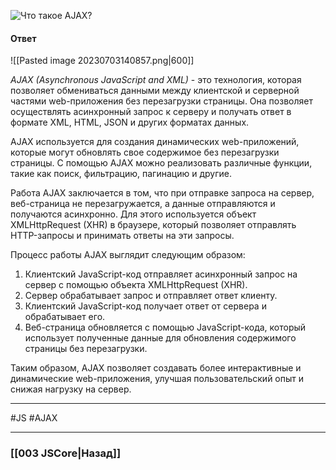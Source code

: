![Что такое AJAX?](https://youtu.be/IooJ3P2VUYs?t=547)

#### Ответ

![[Pasted image 20230703140857.png|600]]

*AJAX (Asynchronous JavaScript and XML)* - это технология, которая позволяет обмениваться данными между клиентской и серверной частями web-приложения без перезагрузки страницы. Она позволяет осуществлять асинхронный запрос к серверу и получать ответ в формате XML, HTML, JSON и других форматах данных.

AJAX используется для создания динамических web-приложений, которые могут обновлять свое содержимое без перезагрузки страницы. С помощью AJAX можно реализовать различные функции, такие как поиск, фильтрацию, пагинацию и другие.

Работа AJAX заключается в том, что при отправке запроса на сервер, веб-страница не перезагружается, а данные отправляются и получаются асинхронно. Для этого используется объект XMLHttpRequest (XHR) в браузере, который позволяет отправлять HTTP-запросы и принимать ответы на эти запросы.

Процесс работы AJAX выглядит следующим образом:
1. Клиентский JavaScript-код отправляет асинхронный запрос на сервер с помощью объекта XMLHttpRequest (XHR).
2. Сервер обрабатывает запрос и отправляет ответ клиенту.
3. Клиентский JavaScript-код получает ответ от сервера и обрабатывает его.
4. Веб-страница обновляется с помощью JavaScript-кода, который использует полученные данные для обновления содержимого страницы без перезагрузки.

Таким образом, AJAX позволяет создавать более интерактивные и динамические web-приложения, улучшая пользовательский опыт и снижая нагрузку на сервер.

___
 #JS #AJAX 

___

### [[003 JSCore|Назад]]
